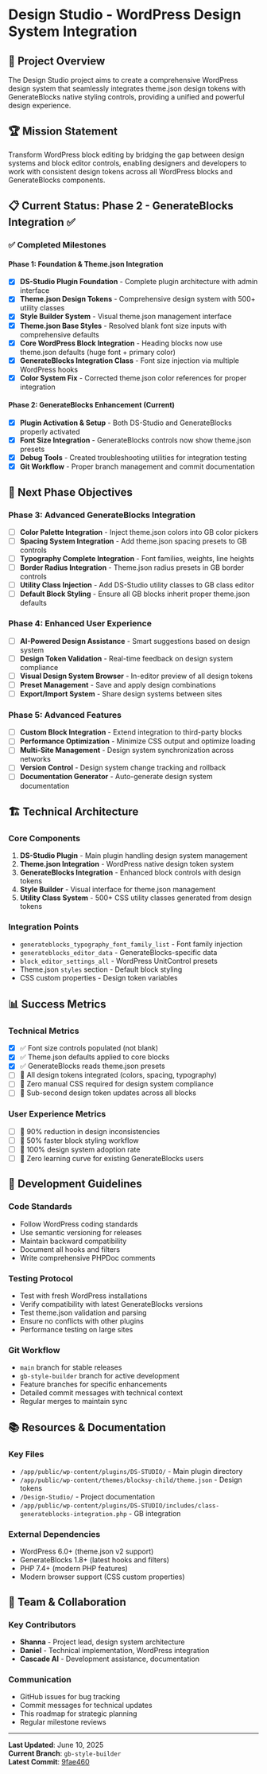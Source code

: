 # Design Studio - WordPress Design System Integration

## 🎯 Project Overview

The Design Studio project aims to create a comprehensive WordPress design system that seamlessly integrates theme.json design tokens with GenerateBlocks native styling controls, providing a unified and powerful design experience.

## 🏆 Mission Statement

Transform WordPress block editing by bridging the gap between design systems and block editor controls, enabling designers and developers to work with consistent design tokens across all WordPress blocks and GenerateBlocks components.

## 📋 Current Status: **Phase 2 - GenerateBlocks Integration** ✅

### ✅ Completed Milestones

#### Phase 1: Foundation & Theme.json Integration
- [x] **DS-Studio Plugin Foundation** - Complete plugin architecture with admin interface
- [x] **Theme.json Design Tokens** - Comprehensive design system with 500+ utility classes
- [x] **Style Builder System** - Visual theme.json management interface
- [x] **Theme.json Base Styles** - Resolved blank font size inputs with comprehensive defaults
- [x] **Core WordPress Block Integration** - Heading blocks now use theme.json defaults (huge font + primary color)
- [x] **GenerateBlocks Integration Class** - Font size injection via multiple WordPress hooks
- [x] **Color System Fix** - Corrected theme.json color references for proper integration

#### Phase 2: GenerateBlocks Enhancement (Current)
- [x] **Plugin Activation & Setup** - Both DS-Studio and GenerateBlocks properly activated
- [x] **Font Size Integration** - GenerateBlocks controls now show theme.json presets
- [x] **Debug Tools** - Created troubleshooting utilities for integration testing
- [x] **Git Workflow** - Proper branch management and commit documentation

## 🚀 Next Phase Objectives

### Phase 3: Advanced GenerateBlocks Integration
- [ ] **Color Palette Integration** - Inject theme.json colors into GB color pickers
- [ ] **Spacing System Integration** - Add theme.json spacing presets to GB controls
- [ ] **Typography Complete Integration** - Font families, weights, line heights
- [ ] **Border Radius Integration** - Theme.json radius presets in GB border controls
- [ ] **Utility Class Injection** - Add DS-Studio utility classes to GB class editor
- [ ] **Default Block Styling** - Ensure all GB blocks inherit proper theme.json defaults

### Phase 4: Enhanced User Experience
- [ ] **AI-Powered Design Assistance** - Smart suggestions based on design system
- [ ] **Design Token Validation** - Real-time feedback on design system compliance
- [ ] **Visual Design System Browser** - In-editor preview of all design tokens
- [ ] **Preset Management** - Save and apply design combinations
- [ ] **Export/Import System** - Share design systems between sites

### Phase 5: Advanced Features
- [ ] **Custom Block Integration** - Extend integration to third-party blocks
- [ ] **Performance Optimization** - Minimize CSS output and optimize loading
- [ ] **Multi-Site Management** - Design system synchronization across networks
- [ ] **Version Control** - Design system change tracking and rollback
- [ ] **Documentation Generator** - Auto-generate design system documentation

## 🏗️ Technical Architecture

### Core Components
1. **DS-Studio Plugin** - Main plugin handling design system management
2. **Theme.json Integration** - WordPress native design token system
3. **GenerateBlocks Integration** - Enhanced block controls with design tokens
4. **Style Builder** - Visual interface for theme.json management
5. **Utility Class System** - 500+ CSS utility classes generated from design tokens

### Integration Points
- `generateblocks_typography_font_family_list` - Font family injection
- `generateblocks_editor_data` - GenerateBlocks-specific data
- `block_editor_settings_all` - WordPress UnitControl presets
- Theme.json `styles` section - Default block styling
- CSS custom properties - Design token variables

## 📊 Success Metrics

### Technical Metrics
- [x] ✅ Font size controls populated (not blank)
- [x] ✅ Theme.json defaults applied to core blocks
- [x] ✅ GenerateBlocks reads theme.json presets
- [ ] 🎯 All design tokens integrated (colors, spacing, typography)
- [ ] 🎯 Zero manual CSS required for design system compliance
- [ ] 🎯 Sub-second design token updates across all blocks

### User Experience Metrics
- [ ] 🎯 90% reduction in design inconsistencies
- [ ] 🎯 50% faster block styling workflow
- [ ] 🎯 100% design system adoption rate
- [ ] 🎯 Zero learning curve for existing GenerateBlocks users

## 🔧 Development Guidelines

### Code Standards
- Follow WordPress coding standards
- Use semantic versioning for releases
- Maintain backward compatibility
- Document all hooks and filters
- Write comprehensive PHPDoc comments

### Testing Protocol
- Test with fresh WordPress installations
- Verify compatibility with latest GenerateBlocks versions
- Test theme.json validation and parsing
- Ensure no conflicts with other plugins
- Performance testing on large sites

### Git Workflow
- `main` branch for stable releases
- `gb-style-builder` branch for active development
- Feature branches for specific enhancements
- Detailed commit messages with technical context
- Regular merges to maintain sync

## 📚 Resources & Documentation

### Key Files
- `/app/public/wp-content/plugins/DS-STUDIO/` - Main plugin directory
- `/app/public/wp-content/themes/blocksy-child/theme.json` - Design tokens
- `/Design-Studio/` - Project documentation
- `/app/public/wp-content/plugins/DS-STUDIO/includes/class-generateblocks-integration.php` - GB integration

### External Dependencies
- WordPress 6.0+ (theme.json v2 support)
- GenerateBlocks 1.8+ (latest hooks and filters)
- PHP 7.4+ (modern PHP features)
- Modern browser support (CSS custom properties)

## 🤝 Team & Collaboration

### Key Contributors
- **Shanna** - Project lead, design system architecture
- **Daniel** - Technical implementation, WordPress integration
- **Cascade AI** - Development assistance, documentation

### Communication
- GitHub issues for bug tracking
- Commit messages for technical updates
- This roadmap for strategic planning
- Regular milestone reviews

---

**Last Updated**: June 10, 2025  
**Current Branch**: `gb-style-builder`  
**Latest Commit**: [9fae460](https://github.com/ShannaKaeM/design-studio/commit/9fae460)
